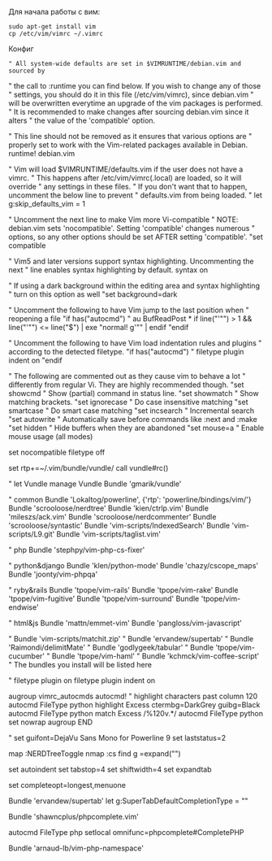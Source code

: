 Для начала работы с вим:
    
    sudo apt-get install vim
    cp /etc/vim/vimrc ~/.vimrc

Конфиг

    " All system-wide defaults are set in $VIMRUNTIME/debian.vim and sourced by
" the call to :runtime you can find below.  If you wish to change any of those
" settings, you should do it in this file (/etc/vim/vimrc), since debian.vim
" will be overwritten everytime an upgrade of the vim packages is performed.
" It is recommended to make changes after sourcing debian.vim since it alters
" the value of the 'compatible' option.

" This line should not be removed as it ensures that various options are
" properly set to work with the Vim-related packages available in Debian.
runtime! debian.vim

" Vim will load $VIMRUNTIME/defaults.vim if the user does not have a vimrc.
" This happens after /etc/vim/vimrc(.local) are loaded, so it will override
" any settings in these files.
" If you don't want that to happen, uncomment the below line to prevent
" defaults.vim from being loaded.
" let g:skip_defaults_vim = 1

" Uncomment the next line to make Vim more Vi-compatible
" NOTE: debian.vim sets 'nocompatible'.  Setting 'compatible' changes numerous
" options, so any other options should be set AFTER setting 'compatible'.
"set compatible

" Vim5 and later versions support syntax highlighting. Uncommenting the next
" line enables syntax highlighting by default.
syntax on


" If using a dark background within the editing area and syntax highlighting
" turn on this option as well
"set background=dark

" Uncomment the following to have Vim jump to the last position when
" reopening a file
"if has("autocmd")
"  au BufReadPost * if line("'\"") > 1 && line("'\"") <= line("$") | exe "normal! g'\"" | endif
"endif

" Uncomment the following to have Vim load indentation rules and plugins
" according to the detected filetype.
"if has("autocmd")
"  filetype plugin indent on
"endif

" The following are commented out as they cause vim to behave a lot
" differently from regular Vi. They are highly recommended though.
"set showcmd		" Show (partial) command in status line.
"set showmatch		" Show matching brackets.
"set ignorecase		" Do case insensitive matching
"set smartcase		" Do smart case matching
"set incsearch		" Incremental search
"set autowrite		" Automatically save before commands like :next and :make
"set hidden		" Hide buffers when they are abandoned
"set mouse=a		" Enable mouse usage (all modes)

set nocompatible
filetype off

set rtp+=~/.vim/bundle/vundle/
call vundle#rc()

" let Vundle manage Vundle
Bundle 'gmarik/vundle'

" common
Bundle 'Lokaltog/powerline', {'rtp': 'powerline/bindings/vim/'}
Bundle 'scrooloose/nerdtree'
Bundle 'kien/ctrlp.vim'
Bundle 'mileszs/ack.vim'
Bundle 'scrooloose/nerdcommenter'
Bundle 'scrooloose/syntastic'
Bundle 'vim-scripts/IndexedSearch'
Bundle 'vim-scripts/L9.git'
Bundle 'vim-scripts/taglist.vim'

" php
Bundle 'stephpy/vim-php-cs-fixer'

" python&django
Bundle 'klen/python-mode'
Bundle 'chazy/cscope_maps'
Bundle 'joonty/vim-phpqa'

" ryby&rails
Bundle 'tpope/vim-rails'
Bundle 'tpope/vim-rake'
Bundle 'tpope/vim-fugitive'
Bundle 'tpope/vim-surround'
Bundle 'tpope/vim-endwise'

" html&js
Bundle 'mattn/emmet-vim'
Bundle 'pangloss/vim-javascript'

" Bundle 'vim-scripts/matchit.zip'
" Bundle 'ervandew/supertab'
" Bundle 'Raimondi/delimitMate'
" Bundle 'godlygeek/tabular'
" Bundle 'tpope/vim-cucumber'
" Bundle 'tpope/vim-haml'
" Bundle 'kchmck/vim-coffee-script'
" The bundles you install will be listed here

" filetype plugin on
filetype plugin indent on

augroup vimrc_autocmds
    autocmd!
    " highlight characters past column 120
    autocmd FileType python highlight Excess ctermbg=DarkGrey guibg=Black
    autocmd FileType python match Excess /%120v.*/
    autocmd FileType python set nowrap
augroup END


" set guifont=DejaVu Sans Mono for Powerline 9
set laststatus=2


map <F2> :NERDTreeToggle<CR>
nmap  :cs find g =expand("")

set autoindent
set tabstop=4
set shiftwidth=4
set expandtab


set completeopt=longest,menuone

Bundle 'ervandew/supertab'
let g:SuperTabDefaultCompletionType = "<c-x><c-o>"

Bundle 'shawncplus/phpcomplete.vim'

autocmd FileType php setlocal omnifunc=phpcomplete#CompletePHP

Bundle 'arnaud-lb/vim-php-namespace'


